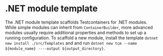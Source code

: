 # .NET module template

The .NET module template scaffolds Testcontainers for .NET modules. While simple modules can inherit from `ContainerBuilder`, more advanced modules usually require additional properties and methods to set up a running configuration. To scaffold a new module, install the template `dotnet new install ./src/Templates` and and run `dotnet new tcm --name ${module_name} ----output ${output_directory}`.
